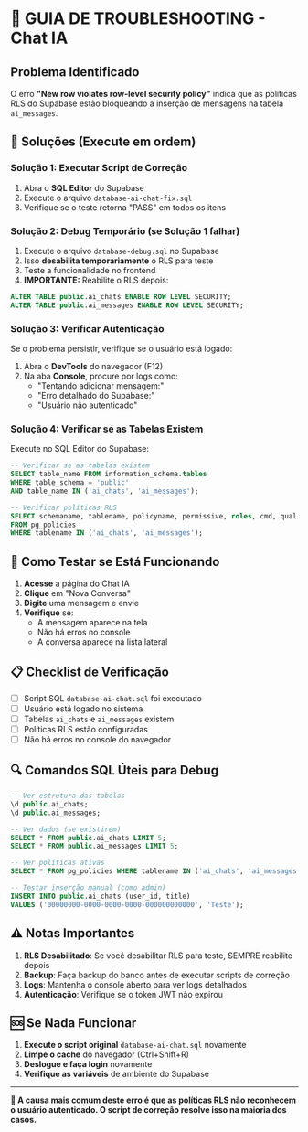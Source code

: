# 🚨 GUIA DE TROUBLESHOOTING - Chat IA

## Problema Identificado

O erro **"New row violates row-level security policy"** indica que as políticas RLS do Supabase estão bloqueando a inserção de mensagens na tabela `ai_messages`.

## 🔧 Soluções (Execute em ordem)

### **Solução 1: Executar Script de Correção**

1. Abra o **SQL Editor** do Supabase
2. Execute o arquivo `database-ai-chat-fix.sql`
3. Verifique se o teste retorna "PASS" em todos os itens

### **Solução 2: Debug Temporário (se Solução 1 falhar)**

1. Execute o arquivo `database-debug.sql` no Supabase
2. Isso **desabilita temporariamente** o RLS para teste
3. Teste a funcionalidade no frontend
4. **IMPORTANTE:** Reabilite o RLS depois:

```sql
ALTER TABLE public.ai_chats ENABLE ROW LEVEL SECURITY;
ALTER TABLE public.ai_messages ENABLE ROW LEVEL SECURITY;
```

### **Solução 3: Verificar Autenticação**

Se o problema persistir, verifique se o usuário está logado:

1. Abra o **DevTools** do navegador (F12)
2. Na aba **Console**, procure por logs como:
   - "Tentando adicionar mensagem:"
   - "Erro detalhado do Supabase:"
   - "Usuário não autenticado"

### **Solução 4: Verificar se as Tabelas Existem**

Execute no SQL Editor do Supabase:

```sql
-- Verificar se as tabelas existem
SELECT table_name FROM information_schema.tables
WHERE table_schema = 'public'
AND table_name IN ('ai_chats', 'ai_messages');

-- Verificar políticas RLS
SELECT schemaname, tablename, policyname, permissive, roles, cmd, qual
FROM pg_policies
WHERE tablename IN ('ai_chats', 'ai_messages');
```

## 🚀 **Como Testar se Está Funcionando**

1. **Acesse** a página do Chat IA
2. **Clique** em "Nova Conversa"
3. **Digite** uma mensagem e envie
4. **Verifique** se:
   - A mensagem aparece na tela
   - Não há erros no console
   - A conversa aparece na lista lateral

## 📋 **Checklist de Verificação**

- [ ] Script SQL `database-ai-chat.sql` foi executado
- [ ] Usuário está logado no sistema
- [ ] Tabelas `ai_chats` e `ai_messages` existem
- [ ] Políticas RLS estão configuradas
- [ ] Não há erros no console do navegador

## 🔍 **Comandos SQL Úteis para Debug**

```sql
-- Ver estrutura das tabelas
\d public.ai_chats;
\d public.ai_messages;

-- Ver dados (se existirem)
SELECT * FROM public.ai_chats LIMIT 5;
SELECT * FROM public.ai_messages LIMIT 5;

-- Ver políticas ativas
SELECT * FROM pg_policies WHERE tablename IN ('ai_chats', 'ai_messages');

-- Testar inserção manual (como admin)
INSERT INTO public.ai_chats (user_id, title)
VALUES ('00000000-0000-0000-0000-000000000000', 'Teste');
```

## ⚠️ **Notas Importantes**

1. **RLS Desabilitado**: Se você desabilitar RLS para teste, SEMPRE reabilite depois
2. **Backup**: Faça backup do banco antes de executar scripts de correção
3. **Logs**: Mantenha o console aberto para ver logs detalhados
4. **Autenticação**: Verifique se o token JWT não expirou

## 🆘 **Se Nada Funcionar**

1. **Execute o script original** `database-ai-chat.sql` novamente
2. **Limpe o cache** do navegador (Ctrl+Shift+R)
3. **Deslogue e faça login** novamente
4. **Verifique as variáveis** de ambiente do Supabase

---

**🎯 A causa mais comum deste erro é que as políticas RLS não reconhecem o usuário autenticado. O script de correção resolve isso na maioria dos casos.**
